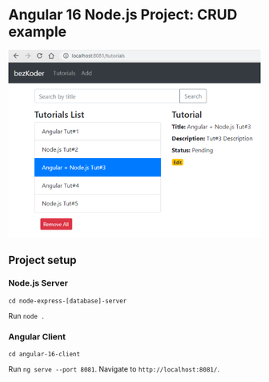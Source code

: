 # Angular 16 Node.js Project: CRUD example


![angular-node-js-project-example](angular-node-js-project-example.png)



## Project setup

### Node.js Server
```
cd node-express-[database]-server
```
Run `node .`

### Angular Client
```
cd angular-16-client
```
Run `ng serve --port 8081`. Navigate to `http://localhost:8081/`.
